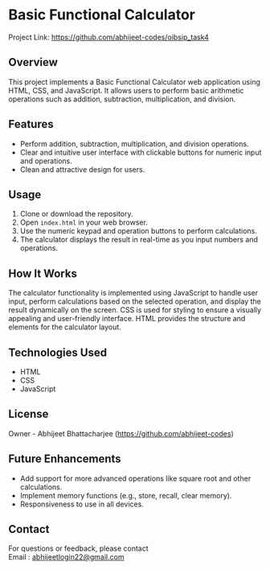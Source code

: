 # Basic Functional Calculator

Project Link: https://github.com/abhijeet-codes/oibsip_task4

## Overview

This project implements a Basic Functional Calculator web application using HTML, CSS, and JavaScript. It allows users to perform basic arithmetic operations such as addition, subtraction, multiplication, and division.

## Features

- Perform addition, subtraction, multiplication, and division operations.
- Clear and intuitive user interface with clickable buttons for numeric input and operations.
- Clean and attractive design for users.

## Usage

1. Clone or download the repository.
2. Open `index.html` in your web browser.
3. Use the numeric keypad and operation buttons to perform calculations.
4. The calculator displays the result in real-time as you input numbers and operations.

## How It Works

The calculator functionality is implemented using JavaScript to handle user input, perform calculations based on the selected operation, and display the result dynamically on the screen. CSS is used for styling to ensure a visually appealing and user-friendly interface. HTML provides the structure and elements for the calculator layout.

## Technologies Used

- HTML
- CSS
- JavaScript

## License

Owner - Abhijeet Bhattacharjee (https://github.com/abhijeet-codes)  


## Future Enhancements

- Add support for more advanced operations like square root and other calculations.
- Implement memory functions (e.g., store, recall, clear memory).
- Responsiveness to use in all devices.

## Contact

For questions or feedback, please contact  
Email :  abhijeetlogin22@gmail.com

